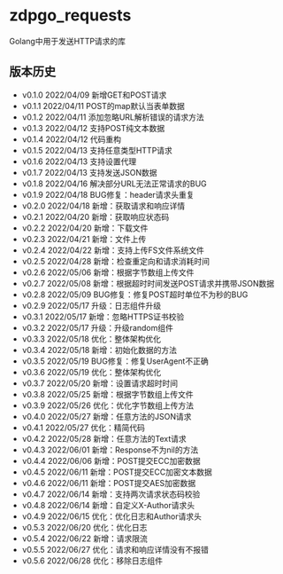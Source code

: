 # zdpgo_requests

Golang中用于发送HTTP请求的库

## 版本历史

- v0.1.0 2022/04/09 新增GET和POST请求
- v0.1.1 2022/04/11 POST的map默认当表单数据
- v0.1.2 2022/04/11 添加忽略URL解析错误的请求方法
- v0.1.3 2022/04/12 支持POST纯文本数据
- v0.1.4 2022/04/12 代码重构
- v0.1.5 2022/04/13 支持任意类型HTTP请求
- v0.1.6 2022/04/13 支持设置代理
- v0.1.7 2022/04/13 支持发送JSON数据
- v0.1.8 2022/04/16 解决部分URL无法正常请求的BUG
- v0.1.9 2022/04/18 BUG修复：header请求头重复
- v0.2.0 2022/04/18 新增：获取请求和响应详情
- v0.2.1 2022/04/20 新增：获取响应状态码
- v0.2.2 2022/04/20 新增：下载文件
- v0.2.3 2022/04/21 新增：文件上传
- v0.2.4 2022/04/22 新增：支持上传FS文件系统文件
- v0.2.5 2022/04/28 新增：检查重定向和请求消耗时间
- v0.2.6 2022/05/06 新增：根据字节数组上传文件
- v0.2.7 2022/05/08 新增：根据超时时间发送POST请求并携带JSON数据
- v0.2.8 2022/05/09 BUG修复：修复POST超时单位不为秒的BUG
- v0.2.9 2022/05/17 升级：日志组件升级
- v0.3.1 2022/05/17 新增：忽略HTTPS证书校验
- v0.3.2 2022/05/17 升级：升级random组件
- v0.3.3 2022/05/18 优化：整体架构优化
- v0.3.4 2022/05/18 新增：初始化数据的方法
- v0.3.5 2022/05/19 BUG修复：修复UserAgent不正确
- v0.3.6 2022/05/19 优化：整体架构优化
- v0.3.7 2022/05/20 新增：设置请求超时时间
- v0.3.8 2022/05/25 新增：根据字节数组上传文件
- v0.3.9 2022/05/26 优化：优化字节数组上传方法
- v0.4.0 2022/05/27 新增：任意方法的JSON请求
- v0.4.1 2022/05/27 优化：精简代码
- v0.4.2 2022/05/28 新增：任意方法的Text请求
- v0.4.3 2022/06/01 新增：Response不为nil的方法
- v0.4.4 2022/06/06 新增：POST提交ECC加密数据
- v0.4.5 2022/06/11 新增：POST提交ECC加密文本数据
- v0.4.6 2022/06/11 新增：POST提交AES加密数据
- v0.4.7 2022/06/14 新增：支持两次请求状态码校验
- v0.4.8 2022/06/14 新增：自定义X-Author请求头
- v0.4.9 2022/06/15 优化：优化日志和Author请求头
- v0.5.3 2022/06/20 优化：优化日志
- v0.5.4 2022/06/22 新增：请求限流
- v0.5.5 2022/06/27 优化：请求和响应详情没有不报错
- v0.5.6 2022/06/28 优化：移除日志组件

